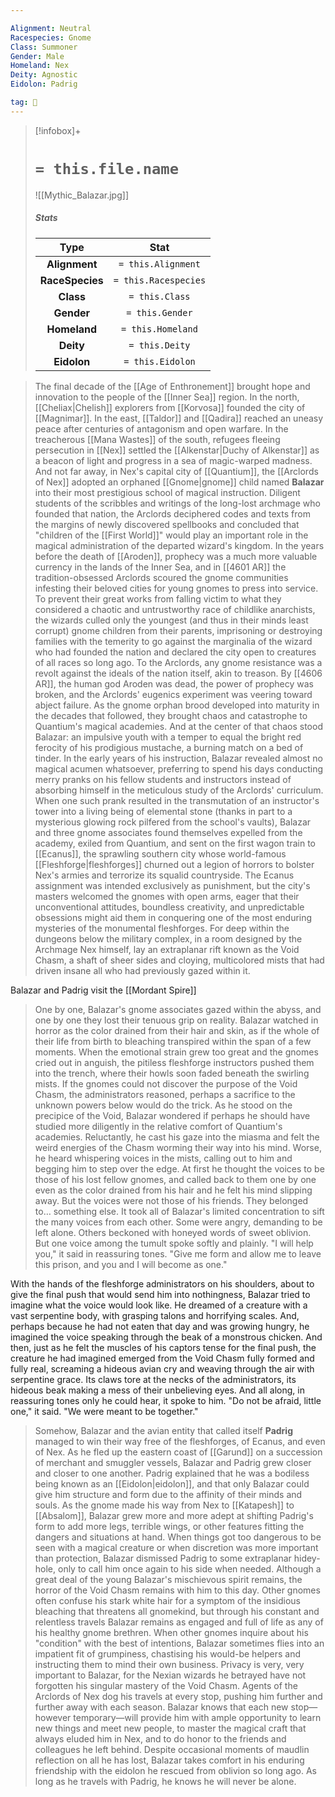 ```yaml
---

Alignment: Neutral
Racespecies: Gnome
Class: Summoner
Gender: Male
Homeland: Nex
Deity: Agnostic
Eidolon: Padrig

tag: 👤️
---
```


> [!infobox]+
> #  `= this.file.name`
> ![[Mythic_Balazar.jpg]]
> ##### Stats
> Type | Stat |
> :---: |:---:|
> **Alignment** | `= this.Alignment` |
> **RaceSpecies** | `= this.Racespecies` |
> **Class** | `= this.Class` |
> **Gender** | `= this.Gender` |
> **Homeland** | `= this.Homeland` |
> **Deity** | `= this.Deity` |
> **Eidolon** | `= this.Eidolon` |



> The final decade of the [[Age of Enthronement]] brought hope and innovation to the people of the [[Inner Sea]] region. In the north, [[Cheliax|Chelish]] explorers from [[Korvosa]] founded the city of [[Magnimar]]. In the east, [[Taldor]] and [[Qadira]] reached an uneasy peace after centuries of antagonism and open warfare. In the treacherous [[Mana Wastes]] of the south, refugees fleeing persecution in [[Nex]] settled the [[Alkenstar|Duchy of Alkenstar]] as a beacon of light and progress in a sea of magic-warped madness. And not far away, in Nex's capital city of [[Quantium]], the [[Arclords of Nex]] adopted an orphaned [[Gnome|gnome]] child named **Balazar** into their most prestigious school of magical instruction.
> Diligent students of the scribbles and writings of the long-lost archmage who founded that nation, the Arclords deciphered codes and texts from the margins of newly discovered spellbooks and concluded that "children of the [[First World]]" would play an important role in the magical administration of the departed wizard's kingdom. In the years before the death of [[Aroden]], prophecy was a much more valuable currency in the lands of the Inner Sea, and in [[4601 AR]] the tradition-obsessed Arclords scoured the gnome communities infesting their beloved cities for young gnomes to press into service. To prevent their great works from falling victim to what they considered a chaotic and untrustworthy race of childlike anarchists, the wizards culled only the youngest (and thus in their minds least corrupt) gnome children from their parents, imprisoning or destroying families with the temerity to go against the marginalia of the wizard who had founded the nation and declared the city open to creatures of all races so long ago. To the Arclords, any gnome resistance was a revolt against the ideals of the nation itself, akin to treason.
> By [[4606 AR]], the human god Aroden was dead, the power of prophecy was broken, and the Arclords' eugenics experiment was veering toward abject failure. As the gnome orphan brood developed into maturity in the decades that followed, they brought chaos and catastrophe to Quantium's magical academies. And at the center of that chaos stood Balazar: an impulsive youth with a temper to equal the bright red ferocity of his prodigious mustache, a burning match on a bed of tinder.
> In the early years of his instruction, Balazar revealed almost no magical acumen whatsoever, preferring to spend his days conducting merry pranks on his fellow students and instructors instead of absorbing himself in the meticulous study of the Arclords' curriculum. When one such prank resulted in the transmutation of an instructor's tower into a living being of elemental stone (thanks in part to a mysterious glowing rock pilfered from the school's vaults), Balazar and three gnome associates found themselves expelled from the academy, exiled from Quantium, and sent on the first wagon train to [[Ecanus]], the sprawling southern city whose world-famous [[Fleshforge|fleshforges]] churned out a legion of horrors to bolster Nex's armies and terrorize its squalid countryside.
> The Ecanus assignment was intended exclusively as punishment, but the city's masters welcomed the gnomes with open arms, eager that their unconventional attitudes, boundless creativity, and unpredictable obsessions might aid them in conquering one of the most enduring mysteries of the monumental fleshforges. For deep within the dungeons below the military complex, in a room designed by the Archmage Nex himself, lay an extraplanar rift known as the Void Chasm, a shaft of sheer sides and cloying, multicolored mists that had driven insane all who had previously gazed within it.

 
 Balazar and Padrig visit the [[Mordant Spire]]
> One by one, Balazar's gnome associates gazed within the abyss, and one by one they lost their tenuous grip on reality. Balazar watched in horror as the color drained from their hair and skin, as if the whole of their life from birth to bleaching transpired within the span of a few moments. When the emotional strain grew too great and the gnomes cried out in anguish, the pitiless fleshforge instructors pushed them into the trench, where their howls soon faded beneath the swirling mists. If the gnomes could not discover the purpose of the Void Chasm, the administrators reasoned, perhaps a sacrifice to the unknown powers below would do the trick.
> As he stood on the precipice of the Void, Balazar wondered if perhaps he should have studied more diligently in the relative comfort of Quantium's academies. Reluctantly, he cast his gaze into the miasma and felt the weird energies of the Chasm worming their way into his mind. Worse, he heard whispering voices in the mists, calling out to him and begging him to step over the edge. At first he thought the voices to be those of his lost fellow gnomes, and called back to them one by one even as the color drained from his hair and he felt his mind slipping away. But the voices were not those of his friends. They belonged to… something else.
> It took all of Balazar's limited concentration to sift the many voices from each other. Some were angry, demanding to be left alone. Others beckoned with honeyed words of sweet oblivion. But one voice among the tumult spoke softly and plainly. "I will help you," it said in reassuring tones. "Give me form and allow me to leave this prison, and you and I will become as one."

With the hands of the fleshforge administrators on his shoulders, about to give the final push that would send him into nothingness, Balazar tried to imagine what the voice would look like. He dreamed of a creature with a vast serpentine body, with grasping talons and horrifying scales. And, perhaps because he had not eaten that day and was growing hungry, he imagined the voice speaking through the beak of a monstrous chicken. And then, just as he felt the muscles of his captors tense for the final push, the creature he had imagined emerged from the Void Chasm fully formed and fully real, screaming a hideous avian cry and weaving through the air with serpentine grace. Its claws tore at the necks of the administrators, its hideous beak making a mess of their unbelieving eyes. And all along, in reassuring tones only he could hear, it spoke to him. "Do not be afraid, little one," it said. "We were meant to be together."
> Somehow, Balazar and the avian entity that called itself **Padrig** managed to win their way free of the fleshforges, of Ecanus, and even of Nex. As he fled up the eastern coast of [[Garund]] on a succession of merchant and smuggler vessels, Balazar and Padrig grew closer and closer to one another. Padrig explained that he was a bodiless being known as an [[Eidolon|eidolon]], and that only Balazar could give him structure and form due to the affinity of their minds and souls. As the gnome made his way from Nex to [[Katapesh]] to [[Absalom]], Balazar grew more and more adept at shifting Padrig's form to add more legs, terrible wings, or other features fitting the dangers and situations at hand. When things got too dangerous to be seen with a magical creature or when discretion was more important than protection, Balazar dismissed Padrig to some extraplanar hidey-hole, only to call him once again to his side when needed.
> Although a great deal of the young Balazar's mischievous spirit remains, the horror of the Void Chasm remains with him to this day. Other gnomes often confuse his stark white hair for a symptom of the insidious bleaching that threatens all gnomekind, but through his constant and relentless travels Balazar remains as engaged and full of life as any of his healthy gnome brethren. When other gnomes inquire about his "condition" with the best of intentions, Balazar sometimes flies into an impatient fit of grumpiness, chastising his would-be helpers and instructing them to mind their own business.
> Privacy is very, very important to Balazar, for the Nexian wizards he betrayed have not forgotten his singular mastery of the Void Chasm. Agents of the Arclords of Nex dog his travels at every stop, pushing him further and further away with each season. Balazar knows that each new stop—however temporary—will provide him with ample opportunity to learn new things and meet new people, to master the magical craft that always eluded him in Nex, and to do honor to the friends and colleagues he left behind. Despite occasional moments of maudlin reflection on all he has lost, Balazar takes comfort in his enduring friendship with the eidolon he rescued from oblivion so long ago. As long as he travels with Padrig, he knows he will never be alone.








